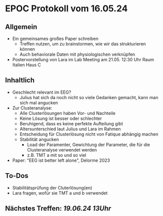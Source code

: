 # EPOC Protokoll vom 16.05.24
## Allgemein
- Ein gemeinsames großes Paper schreiben
  - Treffen nutzen, um zu brainstormen, wie wir das strukturieren können
  - Auch behaviorale Daten mit physiologischen verknüpfen
- Postervorstellung von Lara im Lab Meeting am 21.05. 12:30 Uhr Raum Italien Haus C
## Inhaltlich
- Geschlecht relevant im EEG?
  - Julius hat sich da noch nicht so viele Gedanken gemacht, kann man sich mal angucken
- Zur Clusteranalyse:
  - Alle Clusterlösungen haben Vor- und Nachteile
  - Keine Lösung ist besser oder schlechter
  - Beruhigend, dass es keine perfekte Aufteilung gibt
  - Altersunterschied laut Julius und Lara im Rahmen
  - Entscheidung für Clusterlösung nicht von Fatique abhängig machen
  - Stabilität angucken
    - Load der Paramenter, Gewichtung der Parameter, die für die Clusteranalyse verwendet werden
    - z.B. TMT a mit so und so viel
- Paper: "EEG ist better left alone", Delorme 2023
## To-Dos
- Stabilitätsprüfung der Cluterlösung(en)
- Lara fragen, wofür sie TMT a und b verwendet
## Nächstes Treffen: *19.06.24 13Uhr*
